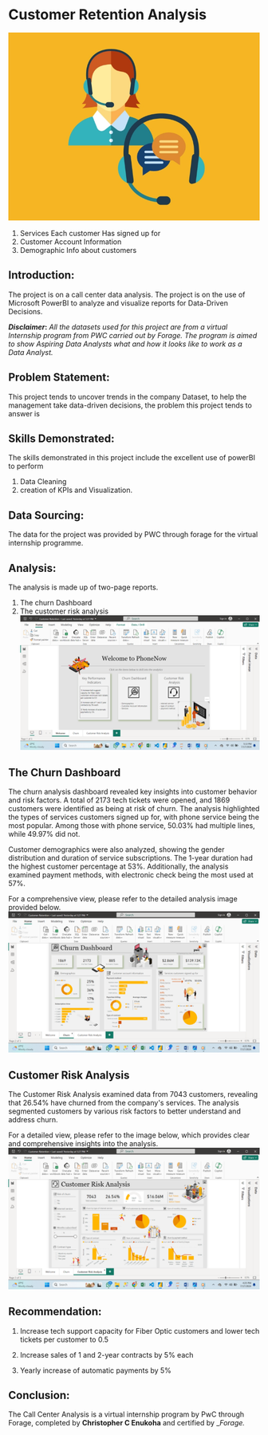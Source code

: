 # Customer Retention Analysis 
![](Call_Center.jpg)
1.	Services Each customer Has signed up for  
2.	Customer Account Information
3.	Demographic Info about customers

## Introduction: 
The project is on a call center data analysis. The project is on the use of Microsoft PowerBI to analyze and visualize reports for Data-Driven Decisions. 

**_Disclaimer_:** _All the datasets used for this project are from a virtual Internship program from PWC carried out by Forage. The program is aimed to show Aspiring Data Analysts what and how it looks like to work as a Data Analyst._

## Problem Statement:
This project tends to uncover trends in the company Dataset, to help the management take data-driven decisions, the problem this project tends to answer is 


## Skills Demonstrated:
The skills demonstrated in this project include the excellent use of powerBI to perform 
1.	Data Cleaning 
2.	creation of KPIs and Visualization.

## Data Sourcing:
The data for the project was provided by PWC through forage for the virtual internship programme.

## Analysis:
The analysis is made up of two-page reports.
1.	The churn Dashboard
2.	The customer risk analysis 
![](welcome.png)

## The Churn Dashboard
The churn analysis dashboard revealed key insights into customer behavior and risk factors. A total of 2173 tech tickets were opened, and 1869 customers were identified as being at risk of churn. The analysis highlighted the types of services customers signed up for, with phone service being the most popular. Among those with phone service, 50.03% had multiple lines, while 49.97% did not.

Customer demographics were also analyzed, showing the gender distribution and duration of service subscriptions. The 1-year duration had the highest customer percentage at 53%. Additionally, the analysis examined payment methods, with electronic check being the most used at 57%.

For a comprehensive view, please refer to the detailed analysis image provided below.
![](Churn_Analysis.png)

## Customer Risk Analysis 
The Customer Risk Analysis examined data from 7043 customers, revealing that 26.54% have churned from the company's services. The analysis segmented customers by various risk factors to better understand and address churn.

For a detailed view, please refer to the image below, which provides clear and comprehensive insights into the analysis.
![](Customer_Risk_Analysis.png)

## Recommendation:
1)	Increase tech support capacity for Fiber Optic customers and lower tech tickets per customer to 0.5

2)	Increase sales of 1 and 2-year contracts by 5% each

3)	Yearly increase of automatic payments by 5%

## Conclusion:
The Call Center Analysis is a virtual internship program by PwC through Forage, completed by __Christopher C Enukoha__ and certified by __Forage._






